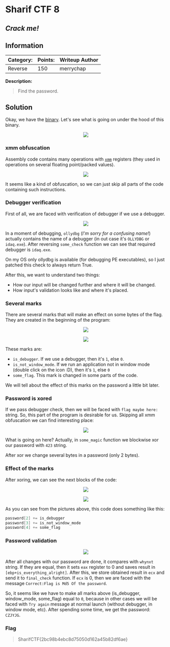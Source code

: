 # __Sharif CTF 8__ 
## _Crack me!_

## Information
**Category:** | **Points:** | **Writeup Author**
--- | --- | ---
Reverse | 150 | merrychap

**Description:** 

> Find the password.

## Solution
Okay, we have the [binary](./crackme). Let's see what is going on under the hood of this binary.

<p align="center">
  <img src="screens/prompt.png">
</p>

### xmm obfuscation
Assembly code contains many operations with [```xmm```](https://en.wikipedia.org/wiki/Streaming_SIMD_Extensions) registers (they used in operations on several floating point/packed values).

<p align="center">
  <img src="screens/xmm_obfuscation.png">
</p>

It seems like a kind of obfuscation, so we can just skip all parts of the code containing such instructions.

### Debugger verification
First of all, we are faced with verification of debugger if we use a debugger.

<p align="center">
  <img src="screens/idaq_check.png">
</p>

In a moment of debugging, ```ollydbg``` (_I'm sorry for a confusing name!_) actually contains the name of a debugger (in out case it's ```OLLYDBG``` or ```idaq.exe```). After reversing ```some_check``` function we can see that required debugger is ```idaq.exe```.

On my OS only ollydbg is available (for debugging PE executables), so I just patched this check to always return True.

After this, we want to understand two things:
- How our input will be changed further and where it will be changed.
- How input's validation looks like and where it's placed.

### Several marks
There are several marks that will make an effect on some bytes of the flag. They are created in the beginning of the program:

<p align="center">
  <img src="screens/create_first_flags.png">
</p>

<p align="center">
  <img src="screens/last_flag.png">
</p>

These marks are:
- ```is_debugger```. If we use a debugger, then it's ```1```, else ```0```.
- ```is_not_window_mode```. If we run an application not in window mode (double click on the icon :D), then it's ```1```, else ```0```
- ```some_flag```. This mark is changed in some parts of the code.

We will tell about the effect of this marks on the password a little bit later.

### Password is xored
If we pass debugger check, then we will be faced with ```flag maybe here:``` string. So, this part of the program is desirable for us. Skipping all xmm obfuscation we can find interesting place:

<p align="center">
  <img src="screens/xor.png">
</p>

What is going on here? Actually, in ```some_magic``` function we blockwise xor our password with ```423``` string.

After xor we change several bytes in a password (only 2 bytes).

### Effect of the marks
After xoring, we can see the next blocks of the code:

<p align="center">
  <img src="screens/add_flags.png">
</p>

<p align="center">
  <img src="screens/add_last_flag.png">
</p>

As you can see from the pictures above, this code does something like this:
```c
password[2] += is_debugger
password[3] += is_not_window_mode
password[4] += some_flag
```

### Password validation
<p align="center">
  <img src="screens/final_check.png">
</p>

After all changes with our password are done, it compares with ```whynxt``` string. If they are equal, then it sets ```eax``` register to 0 and saves result in ```[ebp+is_everything_alright]```. After this, we store obtained result in ```ecx``` and send it to ```final_check``` function. If ```ecx``` is 0, then we are faced with the message ```Correct:Flag is Md5 Of the password```.

So, it seems like we have to make all marks above (is_debugger, window_mode, some_flag) equal to ```0```, because in other cases we will be faced with ```Try again``` message at normal launch (without debugger, in window mode, etc). After spending some time, we get the password: ```CZJYJG```.

### Flag

> SharifCTF{2bc98b4ebc8d75050d162a45b82df6ae}